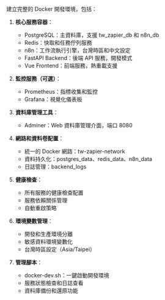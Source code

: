 建立完整的 Docker 開發環境，包括：

1. **核心服務容器**：
   - PostgreSQL：主資料庫，支援 tw_zapier_db 和 n8n_db
   - Redis：快取和任務佇列服務
   - n8n：工作流執行引擎，台灣時區和中文設定
   - FastAPI Backend：後端 API 服務，開發模式
   - Vue Frontend：前端服務，熱重載支援

2. **監控服務（可選）**：
   - Prometheus：指標收集和監控
   - Grafana：視覺化儀表板

3. **資料庫管理工具**：
   - Adminer：Web 資料庫管理介面，端口 8080

4. **網路和資料卷配置**：
   - 統一的 Docker 網路：tw-zapier-network
   - 資料持久化：postgres_data、redis_data、n8n_data
   - 日誌管理：backend_logs

5. **健康檢查**：
   - 所有服務的健康檢查配置
   - 服務依賴關係管理
   - 自動重啟策略

6. **環境變數管理**：
   - 開發和生產環境分離
   - 敏感資料環境變數化
   - 台灣時區設定（Asia/Taipei）

7. **管理腳本**：
   - docker-dev.sh：一鍵啟動開發環境
   - 服務狀態檢查和日誌查看
   - 資料庫備份和還原功能
